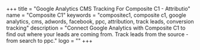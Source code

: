 +++
title = "Google Analytics CMS Tracking For Composite C1 - Attributio"
name = "Composite C1"
keywords = "compositec1, composite c1, google analytics, cms, adwords, facebook, ppc, attribution, track leads, conversion tracking"
description = "Connect Google Analytics with Composite C1 to find out where your leads are coming from. Track leads from the source - from search to ppc."
logo = ""
+++
